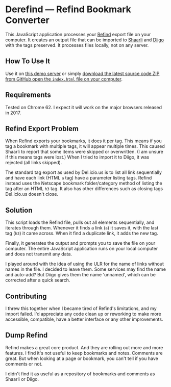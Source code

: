 # Derefind &mdash; Refind Bookmark Converter

This JavaScript application processes your [Refind](https://refind.com) export file on your computer. It creates an output file that can be imported to [Shaarli](https://github.com/shaarli/Shaarli/blob/master/README.md) and [Diigo](https://www.diigo.com/) with the tags preserved. It processes files locally, not on any server.

 ## How To Use It 

Use it on [this demo server](http://partialsolution.ca/derefind/) or simply [download the latest source code ZIP from GitHub open the `index.html` file on your computer](https://github.com/ShawnPConroy/Derefind/releases).

## Requirements

Tested on Chrome 62. I expect it will work on the major browsers released in 2017.

## Refind Export Problem

When Refind exports your bookmarks, it does it per tag. This means if you tag a bookmark with multiple tags, it will appear multiple times. This caused Shaarli to report that some items were skipped or overwritten. (I am unsure if this means tags were lost.) When I tried to import it to Diigo, it was rejected (all links skipped).

The standard tag export as used by Del.icio.us is to list all link sequentially and have each link (HTML `a` tag) have a parameter listing tags. Refind instead uses the Netscape bookmark folder/category method of listing the tag after an HTML `h3` tag. It also has other differences such as closing tags Del.icio.us doesn't close.

## Solution

This script loads the Refind file, pulls out all elements sequentially, and iterates through them. Whenever it finds a link (`a`) it saves it, with the last tag (`h3`) it came across. When it find a duplicate link, it adds the new tag.

Finally, it generates the output and prompts you to save the file on your computer. The entire JavaScript application runs on your local computer and does not transmit any data.

I played around with the idea of using the ULR for the name of links without names in the file. I decided to leave them. Some services may find the name and auto-add? But Diigo gives them the name 'unnamed', which can be corrected after a quick search.

## Contributing

I threw this together when I became tired of Refind's limitations, and my import failed. I'd appreciate any code clean up or reworking to make more accessible, compatible, have a better interface or any other improvements.

## Dump Refind

Refind makes a great core product. And they are rolling out more and more features. I find it's not useful to keep bookmarks and notes. Comments are great. But when looking at a page or bookmark, you can't tell if you have comments or not.

I didn't find it as useful as a repository of bookmarks and comments as Shaarli or Diigo.
